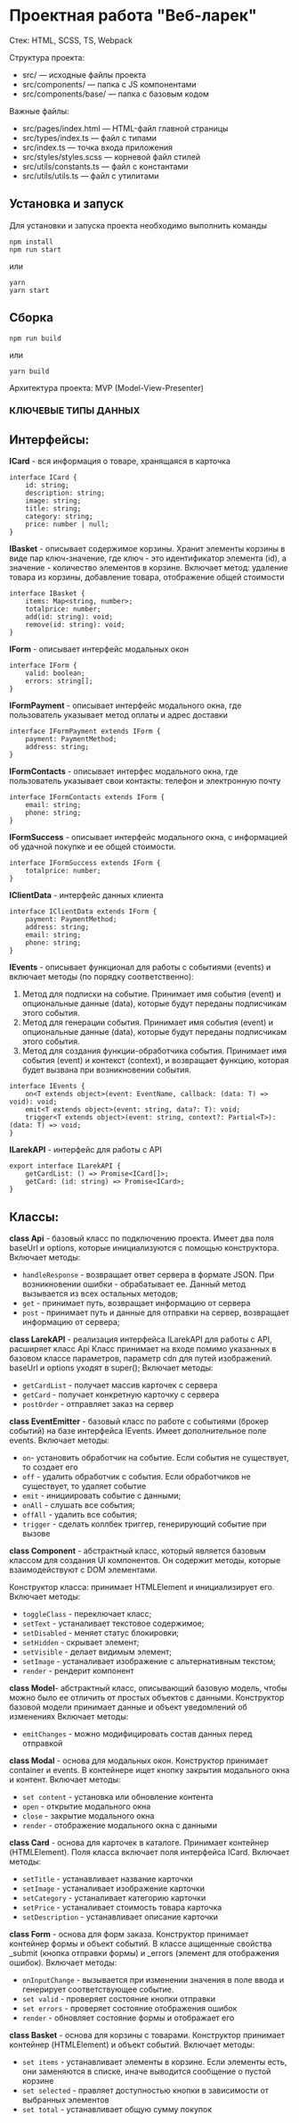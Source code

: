 # Проектная работа "Веб-ларек"

Стек: HTML, SCSS, TS, Webpack

Структура проекта:
- src/ — исходные файлы проекта
- src/components/ — папка с JS компонентами
- src/components/base/ — папка с базовым кодом

Важные файлы:
- src/pages/index.html — HTML-файл главной страницы
- src/types/index.ts — файл с типами
- src/index.ts — точка входа приложения
- src/styles/styles.scss — корневой файл стилей
- src/utils/constants.ts — файл с константами
- src/utils/utils.ts — файл с утилитами

## Установка и запуск
Для установки и запуска проекта необходимо выполнить команды

```
npm install
npm run start
```

или

```
yarn
yarn start
```
## Сборка

```
npm run build
```

или

```
yarn build
```
Архитектура проекта: 
MVP (Model-View-Presenter)

### КЛЮЧЕВЫЕ ТИПЫ ДАННЫХ
## Интерфейсы:

**ICard** - вся информация о товаре, хранящаяся в карточка
```
interface ICard {
    id: string;
    description: string;
    image: string;
    title: string;
    category: string;
    price: number | null;
}
```

**IBasket** - описывает содержимое корзины. Хранит элементы корзины в виде пар ключ-значение, где ключ - это идентификатор элемента (id), а значение - количество элементов в корзине. Включает метод: удаление товара из корзины, добавление товара, отображение общей стоимости
```
interface IBasket {
    items: Map<string, number>;
    totalprice: number;
    add(id: string): void;
    remove(id: string): void;
}
```

**IForm** - описывает интерфейс модальных окон
```
interface IForm {
    valid: boolean;
    errors: string[];
}
```

**IFormPayment** - описывает интерфейс модального окна, где пользователь указывает метод оплаты и адрес доставки
```
interface IFormPayment extends IForm {
    payment: PaymentMethod;
	address: string;
}
```

**IFormContacts** - описывает интерфес модального окна, где пользователь указывает свои контакты: телефон и электронную почту
```
interface IFormContacts extends IForm {
    email: string;
    phone: string;
}
```

**IFormSuccess** - описывает интерфейс модального окна, с информацией об удачной покупке и ее общей стоимости.
```
interface IFormSuccess extends IForm {
    totalprice: number;
}
```

**IClientData** - интерфейс данных клиента
```
interface IClientData extends IForm {
	payment: PaymentMethod;
	address: string;
	email: string;
	phone: string;
}
```

**IEvents** - описывает функционал для работы с событиями (events) и включает методы (по порядку соответственно):
1) Метод для подписки на событие. Принимает имя события (event) и опциональные данные (data), которые будут переданы подписчикам этого события.
2) Метод для генерации события. Принимает имя события (event) и опциональные данные (data), которые будут переданы подписчикам этого события.
3) Метод для создания функции-обработчика события. Принимает имя события (event) и контекст (context), и возвращает функцию, которая будет вызвана при возникновении события.
```
interface IEvents {
    on<T extends object>(event: EventName, callback: (data: T) => void): void; 
    emit<T extends object>(event: string, data?: T): void;
    trigger<T extends object>(event: string, context?: Partial<T>): (data: T) => void;
}
```

**ILarekAPI** - интерфейс для работы с API
```
export interface ILarekAPI {
    getCardList: () => Promise<ICard[]>;
    getCard: (id: string) => Promise<ICard>;  
}
```

## Классы:
**class Api** - базовый класс по подключению проекта. Имеет два поля baseUrl и options, которые инициализуются с помощью конструктора.
Включает методы:
- `handleResponse` -  возвращает ответ сервера в формате JSON. При возникновении ошибки - обрабатывает ее. Данный метод вызывается из всех остальных методов;
- `get` - принимает путь, возвращает информацию от сервера
- `post` - принимает путь и данные для отправки на сервер, возвращает информацию от сервера;

**class LarekAPI** - реализация интерфейса ILarekAPI для работы с API, расширяет класс Api
Класс принимает на входе помимо указанных в базовом классе параметров, параметр cdn для путей изображений. baseUrl и options уходят в super();
Включает методы:
- `getCardList` - получает массив карточек с сервера
- `getCard` - получает конкретную карточку с сервера
- `postOrder` - отправляет заказ на сервер


**class EventEmitter** - базовый класс по работе с событиями (брокер событий) на базе интерфейса IEvents. Имеет дополнительное поле events.
Включает методы:
- `on`- установить обработчик на событие. Если события не существует, то создает его
- `off` - удалить обработчик с события. Если обработчиков не существует, то удаляет событие
- `emit` - инициировать событие с данными;
- `onAll` - слушать все события;
- `offAll` - удалить все события;
- `trigger` - сделать коллбек триггер, генерирующий событие при вызове


**class Component** - абстрактный класс, который является базовым классом для создания UI компонентов. Он содержит методы, которые взаимодействуют с DOM элементами. 

Конструктор класса: принимает HTMLElement и инициализирует его.
Включает методы:
- `toggleClass` - переключает класс;
- `setText` - устаналивает текстовое содержимое;
- `setDisabled` - меняет статус блокировки;
- `setHidden` - скрывает элемент;
- `setVisible` - делает видимым элемент;
- `setImage` - устаналивает изображение с альтернативным текстом;
- `render` - рендерит компонент


**class Model**- абстрактный класс, описывающий базовую модель, чтобы можно было ее отличить от простых объектов с данными. Конструктор базовой модели принимает данные и объект уведомлений об изменениях
Включает методы:
- `emitChanges` - можно модифицировать состав данных перед отправкой


**class Modal** - основа для модальных окон. Конструктор принимает container и events. В контейнере ищет кнопку закрытия модального окна и контент.
Включает методы:
- `set content` - установка или обновление контента
- `open` - открытие модального окна
- `close` - закрытие модального окна
- `render` - отображение модального окна с данными

**class Card** - основа для карточек в каталоге. Принимает контейнер (HTMLElement). Поля класса включает поля интерфейcа ICard.
Включает методы:
- `setTitle` - устанавливает название карточки
- `setImage` - устаналивает изображение карточки
- `setCategory` - устаналивает категорию карточки
- `setPrice` - устаналивает стоимость товара карточка
- `setDescription` - устанавливает описание карточки

**class Form** - основа для форм заказа. Конструктор принимает контейнер формы и объект событий. В классе ащищенные свойства _submit (кнопка отправки формы) и _errors (элемент для отображения ошибок).
Включает методы: 
- `onInputChange` - вызывается при изменении значения в поле ввода и генерирует соответствующее событие.
- `set valid` - проверяет состояние кнопки отправки
- `set errors` - проверяет состояние отображения ошибок
- `render` - обновляет состояние формы и отображает его

**class Basket** - основа для корзины с товарами. Конструктор принимает контейнер (HTMLElement) и объект событий.
Включает методы:
- `set items` - устанавливает элементы в корзине. Если элементы есть, они заменяются в списке, иначе выводится сообщение о пустой корзине
- `set selected` - правляет доступностью кнопки в зависимости от выбранных элементов
- `set total` - устанавливает общую сумму покупок
